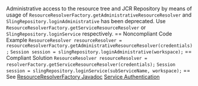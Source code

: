 Administrative access to the resource tree and JCR Repository by means of usage of ``ResourceResolverFactory.getAdministrativeResourceResolver`` and ``SlingRepository.loginAdministrative`` has been deprecated.
Use ``ResourceResolverFactory.getServiceResourceResolver`` or ``SlingRepository.loginService`` respectively.
== Noncompliant Code Example
``
ResourceResolver resourceResolver = resourceResolverFactory.getAdministrativeResourceResolver(credentials);
``
``
Session session = slingRepository.loginAdministrative(workspace);
``
== Compliant Solution
``
ResourceResolver resourceResolver = resolverFactory.getServiceResourceResolver(credentials);
``
``
Session session = slingRepository.loginService(subServiceName, workspace);
``
== See
[ResourceResolverFactory Javadoc](https://docs.adobe.com/docs/en/aem/6-0/develop/ref/javadoc/org/apache/sling/api/resource/ResourceResolverFactory.html#getAdministrativeResourceResolver%28java.util.Map%29)
[Service Authentication](http://sling.apache.org/documentation/the-sling-engine/service-authentication.html)
